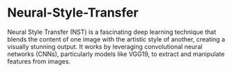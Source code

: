 # Neural-Style-Transfer
Neural Style Transfer (NST) is a fascinating deep learning technique that blends the content of one image with the artistic style of another, creating a visually stunning output. It works by leveraging convolutional neural networks (CNNs), particularly models like VGG19, to extract and manipulate features from images.
